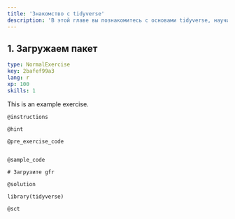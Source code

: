 ```yaml
---
title: 'Знакомство с tidyverse'
description: 'В этой главе вы познакомитесь с основами tidyverse, научитесь загружать данные и проводить их первичный анализ.'
---
```


## 1. Загружаем пакет

```yaml
type: NormalExercise
key: 2bafef99a3
lang: r
xp: 100
skills: 1
```

This is an example exercise.

`@instructions`


`@hint`


`@pre_exercise_code`
```{r}

```

`@sample_code`
```{r}
# Загрузите gfr
```

`@solution`
```{r}
library(tidyverse)
```

`@sct`
```{r}

```

